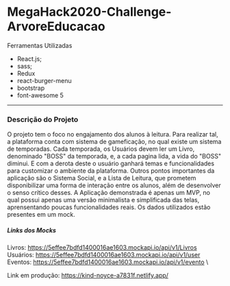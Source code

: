 # MegaHack2020-Challenge-ArvoreEducacao

Ferramentas Utilizadas

* React.js;
* sass;
* Redux
* react-burger-menu
* bootstrap
* font-awesome 5

---

### Descrição do Projeto

  O projeto tem o foco no engajamento dos alunos à leitura. Para realizar tal, a plataforma conta com sistema de gameficação, no qual existe um sistema de temporadas. Cada temporada, os Usuários devem ler um Livro, denominado "BOSS" da temporada, e, a cada pagina lida, a vida do "BOSS" diminui. E com a derota deste o usuário ganhará temas e funcionalidades para customizar o ambiente da plataforma. Outros pontos importantes da aplicação são o Sistema Social, e a Lista de Leitura, que prometem disponibilizar uma forma de interação entre os alunos, além de desenvolver o senso crítico desses.
  A Aplicação demonstrada é apenas um MVP, no qual possui apenas uma versão minimalista e simplificada das telas, aprensentando poucas funcionalidades reais. Os dados utilizados estão presentes em um mock.
  
 ##### Links dos Mocks 
 
 Livros: https://5effee7bdfd1400016ae1603.mockapi.io/api/v1/Livros \
 Usuários: https://5effee7bdfd1400016ae1603.mockapi.io/api/v1/user \
 Eventos: https://5effee7bdfd1400016ae1603.mockapi.io/api/v1/evento \
 
 
 Link em produção: https://kind-noyce-a7831f.netlify.app/
